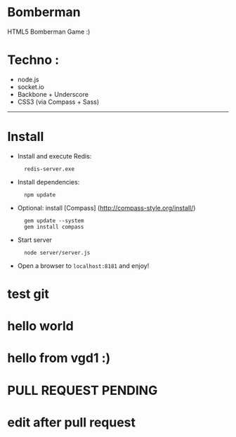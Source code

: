 # Bomberman
HTML5 Bomberman Game :)

Techno :
===============

 * node.js
 * socket.io
 * Backbone + Underscore
 * CSS3 (via Compass + Sass)


***


Install
===============

* Install and execute Redis:

		redis-server.exe

* Install dependencies:

		npm update

* Optional: install [Compass] (http://compass-style.org/install/)

		gem update --system
		gem install compass

* Start server

		node server/server.js


* Open a browser to `localhost:8181` and enjoy!

# test git
# hello world
# hello from vgd1 :)
# PULL REQUEST PENDING
# edit after pull request
